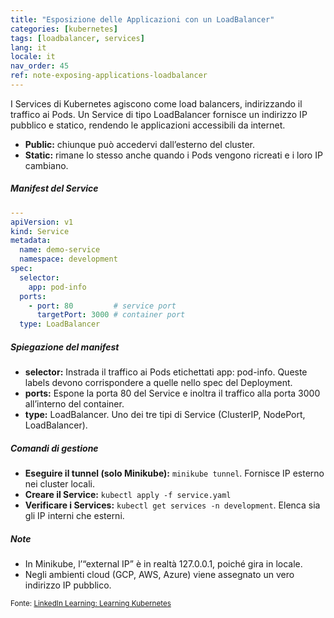 ```yaml
---
title: "Esposizione delle Applicazioni con un LoadBalancer"
categories: [kubernetes]
tags: [loadbalancer, services]
lang: it
locale: it
nav_order: 45
ref: note-exposing-applications-loadbalancer
---
```

I Services di Kubernetes agiscono come load balancers, indirizzando il traffico ai Pods. Un Service di tipo LoadBalancer fornisce un indirizzo IP pubblico e statico, rendendo le applicazioni accessibili da internet.

- **Public:** chiunque può accedervi dall’esterno del cluster.  
- **Static:** rimane lo stesso anche quando i Pods vengono ricreati e i loro IP cambiano.  

##### Manifest del Service
```yaml
---
apiVersion: v1
kind: Service
metadata:
  name: demo-service
  namespace: development
spec:
  selector:
    app: pod-info
  ports:
    - port: 80         # service port
      targetPort: 3000 # container port
  type: LoadBalancer
```

##### Spiegazione del manifest
- **selector:** Instrada il traffico ai Pods etichettati app: pod-info. Queste labels devono corrispondere a quelle nello spec del Deployment.  
- **ports:** Espone la porta 80 del Service e inoltra il traffico alla porta 3000 all’interno del container.  
- **type:** LoadBalancer. Uno dei tre tipi di Service (ClusterIP, NodePort, LoadBalancer).  

##### Comandi di gestione
- **Eseguire il tunnel (solo Minikube):** `minikube tunnel`. Fornisce IP esterno nei cluster locali.  
- **Creare il Service:** `kubectl apply -f service.yaml`  
- **Verificare i Services:** `kubectl get services -n development`. Elenca sia gli IP interni che esterni.  

##### Note
- In Minikube, l’“external IP” è in realtà 127.0.0.1, poiché gira in locale.  
- Negli ambienti cloud (GCP, AWS, Azure) viene assegnato un vero indirizzo IP pubblico.  

<small>Fonte: [LinkedIn Learning: Learning Kubernetes](https://www.linkedin.com/learning/learning-kubernetes-16086900)</small>